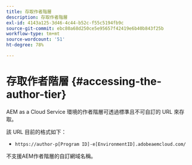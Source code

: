```yaml
---
title: 存取作者階層
description: 存取作者階層
exl-id: 4143a125-3d46-4c44-b52c-f55c5194fb9c
source-git-commit: ebc80a68d250ce5e95657f42419e6b40b843f25b
workflow-type: tm+mt
source-wordcount: '51'
ht-degree: 78%

---
```


# 存取作者階層 {#accessing-the-author-tier}

AEM as a Cloud Service 環境的作者階層可透過標準且不可自訂的 URL 來存取。

該 URL 目前的格式如下：

* `https://author-p[Program ID]-e[EnvironmentID].adobeaemcloud.com/`

不支援AEM作者階層的自訂網域名稱。
